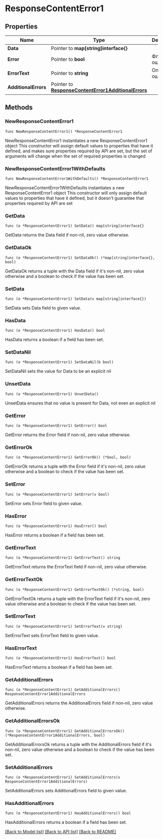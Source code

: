 # ResponseContentError1

## Properties

Name | Type | Description | Notes
------------ | ------------- | ------------- | -------------
**Data** | Pointer to **map[string]interface{}** |  | [optional] 
**Error** | Pointer to **bool** | Флаг ошибки | [optional] 
**ErrorText** | Pointer to **string** | Описание ошибки | [optional] 
**AdditionalErrors** | Pointer to [**ResponseContentError1AdditionalErrors**](ResponseContentError1AdditionalErrors.md) |  | [optional] 

## Methods

### NewResponseContentError1

`func NewResponseContentError1() *ResponseContentError1`

NewResponseContentError1 instantiates a new ResponseContentError1 object
This constructor will assign default values to properties that have it defined,
and makes sure properties required by API are set, but the set of arguments
will change when the set of required properties is changed

### NewResponseContentError1WithDefaults

`func NewResponseContentError1WithDefaults() *ResponseContentError1`

NewResponseContentError1WithDefaults instantiates a new ResponseContentError1 object
This constructor will only assign default values to properties that have it defined,
but it doesn't guarantee that properties required by API are set

### GetData

`func (o *ResponseContentError1) GetData() map[string]interface{}`

GetData returns the Data field if non-nil, zero value otherwise.

### GetDataOk

`func (o *ResponseContentError1) GetDataOk() (*map[string]interface{}, bool)`

GetDataOk returns a tuple with the Data field if it's non-nil, zero value otherwise
and a boolean to check if the value has been set.

### SetData

`func (o *ResponseContentError1) SetData(v map[string]interface{})`

SetData sets Data field to given value.

### HasData

`func (o *ResponseContentError1) HasData() bool`

HasData returns a boolean if a field has been set.

### SetDataNil

`func (o *ResponseContentError1) SetDataNil(b bool)`

 SetDataNil sets the value for Data to be an explicit nil

### UnsetData
`func (o *ResponseContentError1) UnsetData()`

UnsetData ensures that no value is present for Data, not even an explicit nil
### GetError

`func (o *ResponseContentError1) GetError() bool`

GetError returns the Error field if non-nil, zero value otherwise.

### GetErrorOk

`func (o *ResponseContentError1) GetErrorOk() (*bool, bool)`

GetErrorOk returns a tuple with the Error field if it's non-nil, zero value otherwise
and a boolean to check if the value has been set.

### SetError

`func (o *ResponseContentError1) SetError(v bool)`

SetError sets Error field to given value.

### HasError

`func (o *ResponseContentError1) HasError() bool`

HasError returns a boolean if a field has been set.

### GetErrorText

`func (o *ResponseContentError1) GetErrorText() string`

GetErrorText returns the ErrorText field if non-nil, zero value otherwise.

### GetErrorTextOk

`func (o *ResponseContentError1) GetErrorTextOk() (*string, bool)`

GetErrorTextOk returns a tuple with the ErrorText field if it's non-nil, zero value otherwise
and a boolean to check if the value has been set.

### SetErrorText

`func (o *ResponseContentError1) SetErrorText(v string)`

SetErrorText sets ErrorText field to given value.

### HasErrorText

`func (o *ResponseContentError1) HasErrorText() bool`

HasErrorText returns a boolean if a field has been set.

### GetAdditionalErrors

`func (o *ResponseContentError1) GetAdditionalErrors() ResponseContentError1AdditionalErrors`

GetAdditionalErrors returns the AdditionalErrors field if non-nil, zero value otherwise.

### GetAdditionalErrorsOk

`func (o *ResponseContentError1) GetAdditionalErrorsOk() (*ResponseContentError1AdditionalErrors, bool)`

GetAdditionalErrorsOk returns a tuple with the AdditionalErrors field if it's non-nil, zero value otherwise
and a boolean to check if the value has been set.

### SetAdditionalErrors

`func (o *ResponseContentError1) SetAdditionalErrors(v ResponseContentError1AdditionalErrors)`

SetAdditionalErrors sets AdditionalErrors field to given value.

### HasAdditionalErrors

`func (o *ResponseContentError1) HasAdditionalErrors() bool`

HasAdditionalErrors returns a boolean if a field has been set.


[[Back to Model list]](../README.md#documentation-for-models) [[Back to API list]](../README.md#documentation-for-api-endpoints) [[Back to README]](../README.md)


